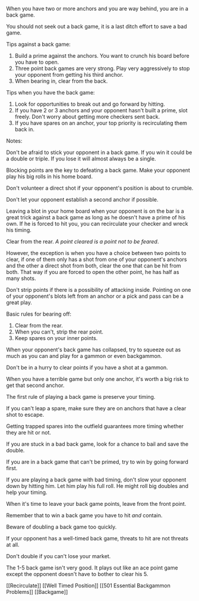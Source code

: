 When you have two or more anchors and you are way behind, you are in a back game.

You should not seek out a back game, it is a last ditch effort to save a bad game.

Tips against a back game:

1) Build a prime against the anchors. You want to crunch his board before you have to open.
2) Three point back games are very strong. Play very aggressively to stop your opponent from getting his third anchor.
3) When bearing in, clear from the back.

Tips when you have the back game:

1) Look for opportunities to break out and go forward by hitting.
2) If you have 2 or 3 anchors and your opponent hasn't built a prime, slot freely. Don't worry about getting more checkers sent back.
3) If you have spares on an anchor, your top priority is recirculating them back in.

Notes:

Don't be afraid to stick your opponent in a back game. If you win it could be a double or triple. If you lose it will almost always be a single.

Blocking points are the key to defeating a back game. Make your opponent play his big rolls in his home board.

Don't volunteer a direct shot if your opponent's position is about to crumble.

Don't let your opponent establish a second anchor if possible.

Leaving a blot in your home board when your opponent is on the bar is a great trick against a back game as long as he doesn't have a prime of his own. If he is forced to hit you, you can recirculate your checker and wreck his timing.

Clear from the rear. *A point cleared is a point not to be feared*.

However, the exception is when you have a choice between two points to clear, if one of them only has a shot from one of your opponent's anchors and the other a direct shot from both, clear the one that can be hit from both. That way if you are forced to open the other point, he has half as many shots.

Don't strip points if there is a possibility of attacking inside. Pointing on one of your opponent's blots left from an anchor or a pick and pass can be a great play.

Basic rules for bearing off:

1) Clear from the rear.
2) When you can't, strip the rear point.
3) Keep spares on your inner points.

When your opponent's back game has collapsed, try to squeeze out as much as you can and play for a gammon or even backgammon.

Don't be in a hurry to clear points if you have a shot at a gammon.

When you have a terrible game but only one anchor, it's worth a big risk to get that second anchor.

The first rule of playing a back game is preserve your timing.

If you can't leap a spare, make sure they are on anchors that have a clear shot to escape.

Getting trapped spares into the outfield guarantees more timing whether they are hit or not.

If you are stuck in a bad back game, look for a chance to bail and save the double.

If you are in a back game that can't be primed, try to win by going forward first.

If you are playing a back game with bad timing, don't slow your opponent down by hitting him. Let him play his full roll. He might roll big doubles and help your timing.

When it's time to leave your back game points, leave from the front point.

Remember that to win a back game you have to hit *and* contain.

Beware of doubling a back game too quickly.

If your opponent has a well-timed back game, threats to hit are not threats at all.

Don't double if you can't lose your market.

The 1-5 back game isn't very good. It plays out like an ace point game except the opponent doesn't have to bother to clear his 5.

[[Recirculate]]
[[Well Timed Position]]
[[501 Essential Backgammon Problems]]
[[Backgame]]
